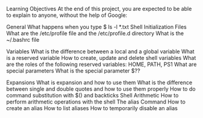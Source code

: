 Learning Objectives
At the end of this project, you are expected to be able to explain to anyone, without the help of Google:

General
What happens when you type $ ls -l *.txt Shell Initialization Files What are the /etc/profile file and the /etc/profile.d directory What is the ~/.bashrc file

Variables
What is the difference between a local and a global variable What is a reserved variable How to create, update and delete shell variables What are the roles of the following reserved variables: HOME, PATH, PS1 What are special parameters What is the special parameter $??

Expansions
What is expansion and how to use them What is the difference between single and double quotes and how to use them properly How to do command substitution with $() and backticks Shell Arithmetic How to perform arithmetic operations with the shell The alias Command How to create an alias How to list aliases How to temporarily disable an alias
